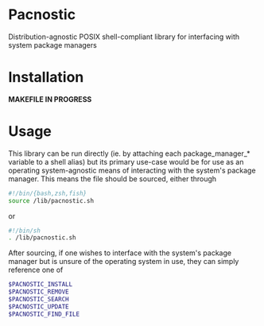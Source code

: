 # Pacnostic
Distribution-agnostic POSIX shell-compliant library for interfacing with system package managers

# Installation
**MAKEFILE IN PROGRESS**

# Usage
This library can be run directly (ie. by attaching each package_manager_* variable to a shell alias) but its primary use-case would be for use as an operating system-agnostic means of interacting with the system's package manager.
This means the file should be sourced, either through
```sh
#!/bin/{bash,zsh,fish}
source /lib/pacnostic.sh
```
or
```sh
#!/bin/sh
. /lib/pacnostic.sh
```
After sourcing, if one wishes to interface with the system's package manager but is unsure of the operating system in use, they can simply reference one of
```sh
$PACNOSTIC_INSTALL
$PACNOSTIC_REMOVE
$PACNOSTIC_SEARCH
$PACNOSTIC_UPDATE
$PACNOSTIC_FIND_FILE
```
